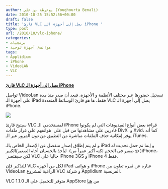 ```yaml
---
author: يوغرطة بن علي (Youghourta Benali)
date: 2010-10-25 15:52:56+00:00
draft: false
title: 'قارئ VLC يصل إلى أجهزة الـ iPhone '
type: post
url: /2010/10/vlc-iphone/
categories:
- برمجيات
- هواتف/ أجهزة لوحية
tags:
- Applidium
- iPhone
- VideoLAN
- VLC
---
```


**[قارئ VLC يصل إلى أجهزة الـ iPhone](http://www.it-scoop.com/2010/10/vlc-iphone/)**




تواصل VideoLan تسجيل حضورها عبر مختلف الأنظمة و الأجهزة، فبعد أن صدر منذ مدة على أجهزة الـ iPad فقط، ها هو قارئ الوسائط المتعددة VLC يصل إلى أجهزة الـ iPhone.


[![](http://a1.phobos.apple.com/us/r1000/057/Purple/20/3f/8a/mzl.phgjaqup.320x480-75.jpg )
](http://www.it-scoop.com/2010/10/vlc-iphone/)

سيتيح قارئ VLC لمستخدمي الـ iPhone قراءة بعض أنواع الفيديوهات التي لم يكونوا قادرين على مشاهدتها من قبل على  هواتفهم على غرار ملفات DivX  و Xvid، كما أنه يوفر إمكانية حذف الملفات مباشرة من التطبيق من دون المرور عبر الـ iTunes.

و لم يتم إطلاق إصدار منفصل عن الإصدار الخاص بالـ iPad و إنما تم حمل تحديث له ليأخذ بالحسبان أخاه الصغير/الكبير  (صغير في الحجم لكنه أكبر عمراً من :p )iPhone،  لكن سيقتصر VLC حاليا على iPhone 3GS و iPhone 4 فقط.

للتذكير فإن VLC لكل من أجهزة iPad و هواتف iPhone عبارة عن ثمرة تعاون بين VideoLan الراعية لمشروع VLC و شركة Applidium الفرنسية.

VLC 1.1.0 متوفر للتحميل على الـ AppStore من [هنا](http://itunes.apple.com/app/vlc-media-player/id390885556?mt=8)

